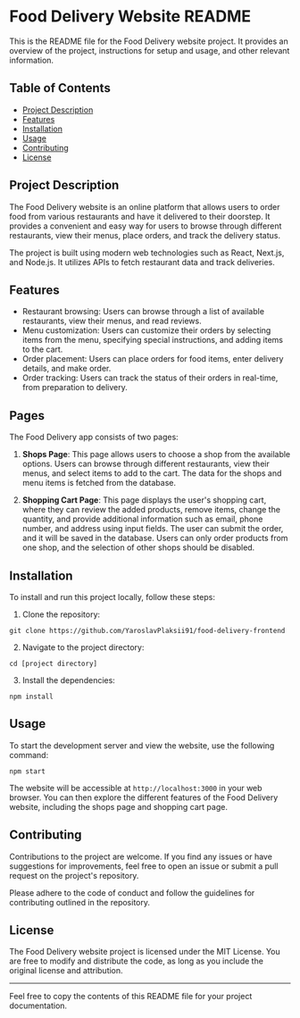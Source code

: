 # Food Delivery Website README

This is the README file for the Food Delivery website project. It provides an overview of the project, instructions for setup and usage, and other relevant information.

## Table of Contents

- [Project Description](#project-description)
- [Features](#features)
- [Installation](#installation)
- [Usage](#usage)
- [Contributing](#contributing)
- [License](#license)

## Project Description

The Food Delivery website is an online platform that allows users to order food from various restaurants and have it delivered to their doorstep. It provides a convenient and easy way for users to browse through different restaurants, view their menus, place orders, and track the delivery status.

The project is built using modern web technologies such as React, Next.js, and Node.js. It utilizes APIs to fetch restaurant data and track deliveries.

## Features

- Restaurant browsing: Users can browse through a list of available restaurants, view their menus, and read reviews.
- Menu customization: Users can customize their orders by selecting items from the menu, specifying special instructions, and adding items to the cart.
- Order placement: Users can place orders for food items, enter delivery details, and make order.
- Order tracking: Users can track the status of their orders in real-time, from preparation to delivery.

## Pages

The Food Delivery app consists of two pages:

1. **Shops Page**: This page allows users to choose a shop from the available options. Users can browse through different restaurants, view their menus, and select items to add to the cart. The data for the shops and menu items is fetched from the database.

2. **Shopping Cart Page**: This page displays the user's shopping cart, where they can review the added products, remove items, change the quantity, and provide additional information such as email, phone number, and address using input fields. The user can submit the order, and it will be saved in the database. Users can only order products from one shop, and the selection of other shops should be disabled.

## Installation

To install and run this project locally, follow these steps:

1. Clone the repository:

```
git clone https://github.com/YaroslavPlaksii91/food-delivery-frontend

```

2. Navigate to the project directory:

```
cd [project directory]
```

3. Install the dependencies:

```
npm install
```

## Usage

To start the development server and view the website, use the following command:

```
npm start
```

The website will be accessible at `http://localhost:3000` in your web browser. You can then explore the different features of the Food Delivery website, including the shops page and shopping cart page.

## Contributing

Contributions to the project are welcome. If you find any issues or have suggestions for improvements, feel free to open an issue or submit a pull request on the project's repository.

Please adhere to the code of conduct and follow the guidelines for contributing outlined in the repository.

## License

The Food Delivery website project is licensed under the MIT License. You are free to modify and distribute the code, as long as you include the original license and attribution.

---

Feel free to copy the contents of this README file for your project documentation.
